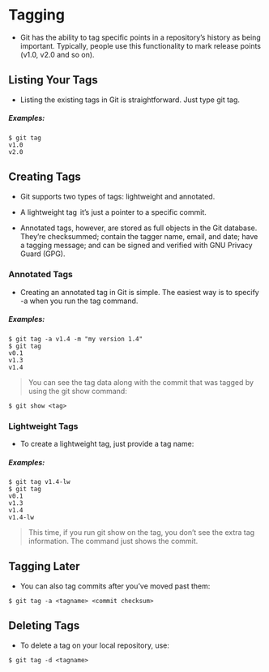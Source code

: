 # Tagging
- Git has the ability to tag specific points in a repository’s history as being important. Typically, people use this functionality to mark release points (v1.0, v2.0 and so on). 

## Listing Your Tags
- Listing the existing tags in Git is straightforward. Just type git tag.
##### Examples:
```
$ git tag
v1.0
v2.0
```

## Creating Tags
- Git supports two types of tags: lightweight and annotated.

- A lightweight tag  it’s just a pointer to a specific commit.
- Annotated tags, however, are stored as full objects in the Git database. They’re checksummed; contain the tagger name, email, and date; have a tagging message; and can be signed and verified with GNU Privacy Guard (GPG).

### Annotated Tags
- Creating an annotated tag in Git is simple. The easiest way is to specify -a when you run the tag command.

##### Examples:
```
$ git tag -a v1.4 -m "my version 1.4"
$ git tag
v0.1
v1.3
v1.4
```

> You can see the tag data along with the commit that was tagged by using the git show command:
```
$ git show <tag>
```

### Lightweight Tags
- To create a lightweight tag, just provide a tag name:

##### Examples:
```
$ git tag v1.4-lw
$ git tag
v0.1
v1.3
v1.4
v1.4-lw
```

> This time, if you run git show on the tag, you don’t see the extra tag information. The command just shows the commit.

## Tagging Later
- You can also tag commits after you’ve moved past them:
```
$ git tag -a <tagname> <commit checksum>
```

## Deleting Tags
- To delete a tag on your local repository, use:
```
$ git tag -d <tagname>
```